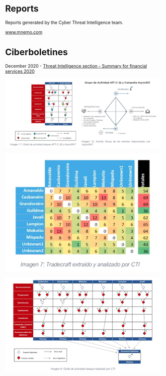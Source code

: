 # Reports
Reports generated by the Cyber Threat Intelligence team.

www.mnemo.com

# Ciberboletines
December 2020 - [Threat Intelligence section - Summary for financial services 2020](https://github.com/CTI-Mnemo/Reports/blob/main/Ciberbolet%C3%ADn-December-2020/1620532317824.pdf)


![alt text](https://github.com/CTI-Mnemo/Reports/blob/main/Images/image_51b237ef-8c82-4c68-a9b4-7c156f7fa69e20210513_101636.jpg "Activity Group")

![alt text](https://github.com/CTI-Mnemo/Reports/blob/main/Images/image_d6cf6049-9183-4a0a-8d5c-a1baf85456b820210513_101639.jpg "Shared techniques heat map")

![alt text](https://github.com/CTI-Mnemo/Reports/blob/main/Images/image_ea5e6efd-4bca-4316-bdb5-1dc9c9c4f66620210513_101640.jpg "Activity-Attack Graph")
